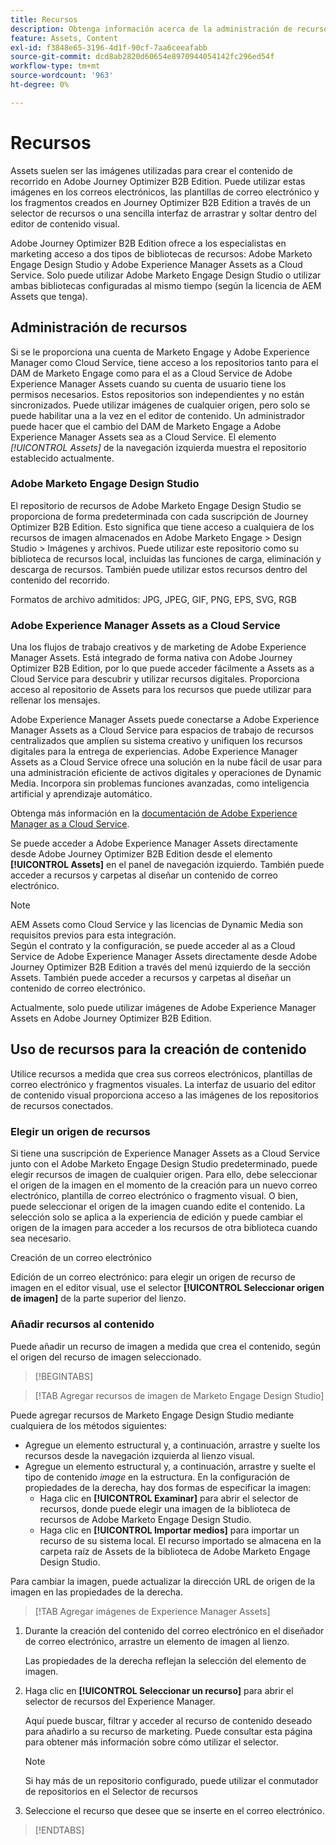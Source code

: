 ```yaml
---
title: Recursos
description: Obtenga información acerca de la administración de recursos en Journey Optimizer B2B Edition.
feature: Assets, Content
exl-id: f3848e65-3196-4d1f-90cf-7aa6ceeafabb
source-git-commit: dcd8ab2820d60654e8970944054142fc296ed54f
workflow-type: tm+mt
source-wordcount: '963'
ht-degree: 0%

---
```


# Recursos

Assets suelen ser las imágenes utilizadas para crear el contenido de recorrido en Adobe Journey Optimizer B2B Edition. Puede utilizar estas imágenes en los correos electrónicos, las plantillas de correo electrónico y los fragmentos creados en Journey Optimizer B2B Edition a través de un selector de recursos o una sencilla interfaz de arrastrar y soltar dentro del editor de contenido visual.

Adobe Journey Optimizer B2B Edition ofrece a los especialistas en marketing acceso a dos tipos de bibliotecas de recursos: Adobe Marketo Engage Design Studio y Adobe Experience Manager Assets as a Cloud Service. Solo puede utilizar Adobe Marketo Engage Design Studio o utilizar ambas bibliotecas configuradas al mismo tiempo (según la licencia de AEM Assets que tenga).

## Administración de recursos

Si se le proporciona una cuenta de Marketo Engage y Adobe Experience Manager como Cloud Service, tiene acceso a los repositorios tanto para el DAM de Marketo Engage como para el as a Cloud Service de Adobe Experience Manager Assets cuando su cuenta de usuario tiene los permisos necesarios. Estos repositorios son independientes y no están sincronizados. Puede utilizar imágenes de cualquier origen, pero solo se puede habilitar una a la vez en el editor de contenido. Un administrador puede hacer que el cambio del DAM de Marketo Engage a Adobe Experience Manager Assets sea as a Cloud Service. El elemento _[!UICONTROL Assets]_ de la navegación izquierda muestra el repositorio establecido actualmente.

### Adobe Marketo Engage Design Studio

El repositorio de recursos de Adobe Marketo Engage Design Studio se proporciona de forma predeterminada con cada suscripción de Journey Optimizer B2B Edition. Esto significa que tiene acceso a cualquiera de los recursos de imagen almacenados en Adobe Marketo Engage > Design Studio > Imágenes y archivos. Puede utilizar este repositorio como su biblioteca de recursos local, incluidas las funciones de carga, eliminación y descarga de recursos. También puede utilizar estos recursos dentro del contenido del recorrido.

Formatos de archivo admitidos: JPG, JPEG, GIF, PNG, EPS, SVG, RGB

### Adobe Experience Manager Assets as a Cloud Service

Una los flujos de trabajo creativos y de marketing de Adobe Experience Manager Assets. Está integrado de forma nativa con Adobe Journey Optimizer B2B Edition, por lo que puede acceder fácilmente a Assets as a Cloud Service para descubrir y utilizar recursos digitales. Proporciona acceso al repositorio de Assets para los recursos que puede utilizar para rellenar los mensajes.

Adobe Experience Manager Assets puede conectarse a Adobe Experience Manager Assets as a Cloud Service para espacios de trabajo de recursos centralizados que amplíen su sistema creativo y unifiquen los recursos digitales para la entrega de experiencias. Adobe Experience Manager Assets as a Cloud Service ofrece una solución en la nube fácil de usar para una administración eficiente de activos digitales y operaciones de Dynamic Media. Incorpora sin problemas funciones avanzadas, como inteligencia artificial y aprendizaje automático.

Obtenga más información en la [documentación de Adobe Experience Manager as a Cloud Service](https://experienceleague.adobe.com/es/docs/experience-manager-cloud-service/content/assets/overview).

Se puede acceder a Adobe Experience Manager Assets directamente desde Adobe Journey Optimizer B2B Edition desde el elemento **[!UICONTROL Assets]** en el panel de navegación izquierdo. También puede acceder a recursos y carpetas al diseñar un contenido de correo electrónico.

>[!NOTE]
>
>AEM Assets como Cloud Service y las licencias de Dynamic Media son requisitos previos para esta integración.<br/>
>Según el contrato y la configuración, se puede acceder al as a Cloud Service de Adobe Experience Manager Assets directamente desde Adobe Journey Optimizer B2B Edition a través del menú izquierdo de la sección Assets. También puede acceder a recursos y carpetas al diseñar un contenido de correo electrónico.

Actualmente, solo puede utilizar imágenes de Adobe Experience Manager Assets en Adobe Journey Optimizer B2B Edition.

## Uso de recursos para la creación de contenido

Utilice recursos a medida que crea sus correos electrónicos, plantillas de correo electrónico y fragmentos visuales. La interfaz de usuario del editor de contenido visual proporciona acceso a las imágenes de los repositorios de recursos conectados.

### Elegir un origen de recursos

Si tiene una suscripción de Experience Manager Assets as a Cloud Service junto con el Adobe Marketo Engage Design Studio predeterminado, puede elegir recursos de imagen de cualquier origen. Para ello, debe seleccionar el origen de la imagen en el momento de la creación para un nuevo correo electrónico, plantilla de correo electrónico o fragmento visual. O bien, puede seleccionar el origen de la imagen cuando edite el contenido. La selección solo se aplica a la experiencia de edición y puede cambiar el origen de la imagen para acceder a los recursos de otra biblioteca cuando sea necesario.

Creación de un correo electrónico

Edición de un correo electrónico: para elegir un origen de recurso de imagen en el editor visual, use el selector **[!UICONTROL Seleccionar origen de imagen]** de la parte superior del lienzo.

### Añadir recursos al contenido

Puede añadir un recurso de imagen a medida que crea el contenido, según el origen del recurso de imagen seleccionado.

>[!BEGINTABS]

>[!TAB Agregar recursos de imagen de Marketo Engage Design Studio]

Puede agregar recursos de Marketo Engage Design Studio mediante cualquiera de los métodos siguientes:

* Agregue un elemento estructural y, a continuación, arrastre y suelte los recursos desde la navegación izquierda al lienzo visual.
* Agregue un elemento estructural y, a continuación, arrastre y suelte el tipo de contenido _image_ en la estructura. En la configuración de propiedades de la derecha, hay dos formas de especificar la imagen:
   * Haga clic en **[!UICONTROL Examinar]** para abrir el selector de recursos, donde puede elegir una imagen de la biblioteca de recursos de Adobe Marketo Engage Design Studio.
   * Haga clic en **[!UICONTROL Importar medios]** para importar un recurso de su sistema local. El recurso importado se almacena en la carpeta raíz de Assets de la biblioteca de Adobe Marketo Engage Design Studio.

Para cambiar la imagen, puede actualizar la dirección URL de origen de la imagen en las propiedades de la derecha.

>[!TAB Agregar imágenes de Experience Manager Assets]

1. Durante la creación del contenido del correo electrónico en el diseñador de correo electrónico, arrastre un elemento de imagen al lienzo.

   Las propiedades de la derecha reflejan la selección del elemento de imagen.

1. Haga clic en **[!UICONTROL Seleccionar un recurso]** para abrir el selector de recursos del Experience Manager.

   Aquí puede buscar, filtrar y acceder al recurso de contenido deseado para añadirlo a su recurso de marketing. Puede consultar esta página para obtener más información sobre cómo utilizar el selector.

   >[!NOTE]
   >
   >Si hay más de un repositorio configurado, puede utilizar el conmutador de repositorios en el Selector de recursos

1. Seleccione el recurso que desee que se inserte en el correo electrónico.

>[!ENDTABS]
